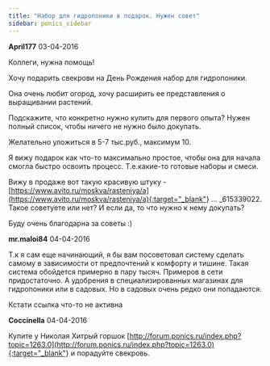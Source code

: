```yaml
---
title: "Набор для гидропоники в подарок. Нужен совет"
sidebar: ponics_sidebar
---
```


**April177** 03-04-2016

Коллеги, нужна помощь!

Хочу подарить свекрови на День Рождения набор для гидропоники.

Она очень любит огород, хочу расширить ее представления о выращивании растений.

Подскажите, что конкретно нужно купить для первого опыта? Нужен полный список, чтобы ничего не нужно было докупать.

Желательно уложиться в 5-7 тыс.руб., максимум 10.

Я вижу подарок как что-то максимально простое, чтобы она для начала смогла быстро освоить процесс. Т.е.какие-то готовые наборы и смеси. 

Вижу в продаже вот такую красивую штуку - [https://www.avito.ru/moskva/rasteniya/a](https://www.avito.ru/moskva/rasteniya/a){:target="_blank"} ... _615339022. Такое советуете или нет? И если да, то что нужно к нему докупать?

Буду очень благодарна за советы :)


**mr.maloi84** 04-04-2016

Т.к я сам еще начинающий, я бы вам посоветовал систему сделать самому в зависимости от предпочтений к комфорту и тишине. Такая система обойдется примерно в пару тысяч. Примеров в сети придостаточно. А удобрения в специализированных магазинах для гидропоники или в садовых. Но в садовых очень редко они попадаются. 

Кстати ссылка что-то не активна


**Coccinella** 04-04-2016

Купите у Николая Хитрый горшок [http://forum.ponics.ru/index.php?topic=1263.0](http://forum.ponics.ru/index.php?topic=1263.0){:target="_blank"} и порадуйте свекровь.


